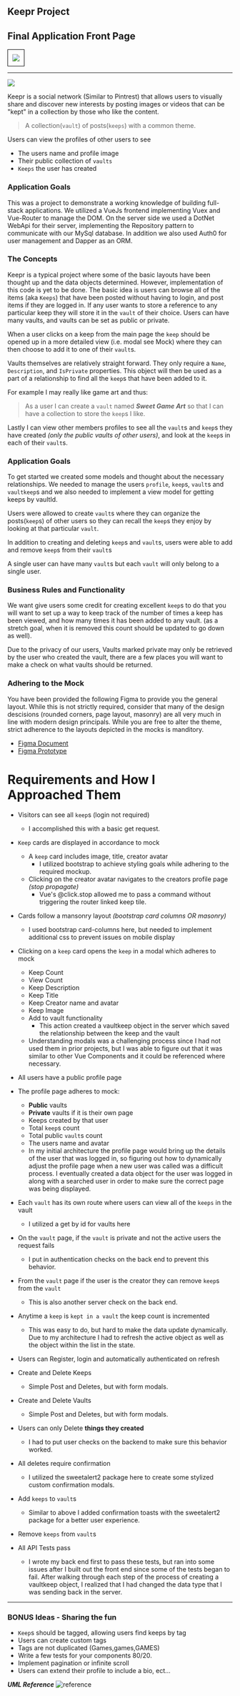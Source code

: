 ## Keepr Project


## Final Application Front Page

<div>
  <img class="img-responsive" style="border: 1px solid black;padding: 10px" src="keepr-front-page.png" />
</div>

<hr>

<img class="img-responsive" src="https://images.unsplash.com/photo-1462045504115-6c1d931f07d1?ixlib=rb-1.2.1&auto=format&fit=crop&w=1951&q=80">

Keepr is a social network (Similar to Pintrest) that allows users to visually share and discover new interests by posting images or videos that can be "kept" in a collection by those who like the content.

> A collection(`vault`) of posts(`keeps`) with a common theme. 

Users can view the profiles of other users to see
- The users name and profile image
- Their public collection of `vaults`
- `Keeps` the user has created

### Application Goals

This was a project to  demonstrate a working knowledge of building full-stack applications. We utilized a VueJs frontend implementing Vuex and Vue-Router to manage the DOM. On the server side we used a DotNet WebApi for their server, implementing the Repository pattern to communicate with our MySql database. In addition we also used Auth0 for user management and Dapper as an ORM.

### The Concepts

Keepr is a typical project where some of the basic layouts have been thought up and the data objects determined. However, implementation of this code is yet to be done. The basic idea is users can browse all of the items (aka `Keeps`) that have been posted without having to login, and post items if they are logged in. If any user wants to store a reference to any particular keep they will store it in the `vault` of their choice. Users can have many vaults, and vaults can be set as public or private.

When a user clicks on a keep from the main page the `keep` should be opened up in a more detailed view (i.e. modal see Mock) where they can then choose to add it to one of their `vault`s.

Vaults themselves are relatively straight forward. They only require a `Name`, `Description`, and `IsPrivate` properties. This object will then be used as a part of a relationship to find all the `keep`s that have been added to it. 

For example I may really like game art and thus: 

> As a user I can create a `vault` named **_Sweet Game Art_** so that I can have a collection to store the `keep`s I like.

Lastly I can view other members profiles to see all the `vault`s and `keep`s they have created *(only the public vaults of other users)*, and look at the `keep`s in each of their `vault`s.

### Application Goals

To get started we created some models and thought about the necessary relationships. We needed to manage the users `profile`, `keep`s, `vault`s and `vaultkeep`s and we also needed to implement a view model for getting keeps by vaultId.

Users were allowed to create `vault`s where they can organize the posts(`keep`s) of other users so they can recall the `keep`s they enjoy by looking at that particular `vault`.

In addition to creating and deleting `keep`s and `vault`s, users were able to add and remove `keep`s from their `vault`s

A single user can have many `vault`s but each `vault` will only belong to a single user. 

### Business Rules and Functionality

We want give users some credit for creating excellent `keep`s to do that you will want to set up a way to keep track of the number of times a keep has been viewed, and how many times it has been added to any vault. (as a stretch goal, when it is removed this count should be updated to go down as well).

Due to the privacy of our users, Vaults marked private may only be retrieved by the user who created the vault, there are a few places you will want to make a check on what vaults should be returned.

### Adhering to the Mock

You have been provided the following Figma to provide you the general layout. While this is not strictly required, consider that many of the design descisions (rounded corners, page layout, masonry) are all very much in line with modern design principals. While you are free to alter the theme, strict adherence to the layouts depicted in the mocks is manditory. 

- [Figma Document](https://www.figma.com/file/Uui3335TxIEXWzgp4xrX9r/Keepr?node-id=0%3A1)
- [Figma Prototype](https://www.figma.com/proto/Uui3335TxIEXWzgp4xrX9r/Keepr?node-id=1%3A53&scaling=min-zoom)

# Requirements and How I Approached Them

- Visitors can see all `keep`s (login not required)
	- I accomplished this with a basic get request.
- `Keep` cards are displayed in accordance to mock
	- A `keep` card includes image, title, creator avatar
		- I utilized bootstrap to achieve styling goals while adhering to the required mockup.
	- Clicking on the creator avatar navigates to the creators profile page *(stop propagate)*
		- Vue's @click.stop allowed me to pass a command without triggering the router linked keep tile.
- Cards follow a mansonry layout *(bootstrap card columns OR masonry)*
	- I used bootstrap card-columns here, but needed to implement additional css to prevent issues on mobile display
- Clicking on a `keep` card opens the `keep` in a modal which adheres to mock
	- Keep Count
	- View Count
	- Keep Description
	- Keep Title
	- Keep Creator name and avatar
	- Keep Image
	- Add to vault functionality
		- This action created a vaultkeep object in the server which saved the relationship between the keep and the vault
	- Understanding modals was a challenging process since I had not used them in prior projects, but I was able to figure out that it was similar to other Vue Components and it could be referenced where necessary. 

- All users have a public profile page
- The profile page adheres to mock:
	- **Public** vaults
	- **Private** vaults if it is their own page
	- Keeps created by that user
	- Total `keep`s count
	- Total public `vault`s count
	- The users name and avatar
	- In my initial architecture the profile page would bring up the details of the user that was logged in, so figuring out how to dynamically adjust the profile page when a new user was called was a difficult process.  I eventually created a data object for the user was logged in along with a searched user in order to make sure the correct page was being displayed.

- Each `vault` has its own route where users can view all of the `keeps` in the vault
	- I utilized a get by id for vaults here
- On the `vault` page, if the `vault` is private and not the active users the request fails
	- I put in authentication checks on the back end to prevent this behavior.
- From the `vault` page if the user is the creator they can remove `keep`s from the `vault`
	- This is also another server check on the back end.
- Anytime a `keep` is `kept in a vault` the keep count is incremented
	- This was easy to do, but hard to make the data update dynamically.  Due to my architecture I had to refresh the active object as well as the object within the list in the state.
- Users can Register, login and automatically authenticated on refresh
- Create and Delete Keeps
	- Simple Post and Deletes, but with form modals.
- Create and Delete Vaults
	- Simple Post and Deletes, but with form modals.
- Users can only Delete **things they created**
	- I had to put user checks on the backend to make sure this behavior worked.
- All deletes require confirmation
	- I utilized the sweetalert2 package here to create some stylized custom confirmation modals.
- Add `keeps` to `vault`s
	- Similar to above I added confirmation toasts with the sweetalert2 package for a better user experience.
- Remove `keeps` from `vault`s
- All API Tests pass
	- I wrote my back end first to pass these tests, but ran into some issues after I built out the front end since some of the tests began to fail.  After walking through each step of the process of creating a vaultkeep object, I realized that I had changed the data type that I was sending back in the server.

---
### BONUS Ideas - Sharing the fun

- `Keep`s should be tagged, allowing users find keeps by tag
- Users can create custom tags 
- Tags are not duplicated (Games,games,GAMES)
- Write a few tests for your components 80/20.
- Implement pagination or infinite scroll
- Users can extend their profile to include a bio, ect...

***UML Reference***
![reference](./References.png)
